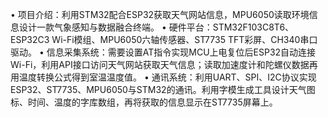 • 项目介绍：利用STM32配合ESP32获取天气网站信息，MPU6050读取环境信息设计一款气象感知与数据融合终端。
• 硬件平台：STM32F103C8T6、ESP32C3 Wi-Fi模组、MPU6050六轴传感器、ST7735 TFT彩屏、CH340串口驱动。
• 信息采集系统：需要设置AT指令实现MCU上电复位后ESP32自动连接Wi-Fi，利用API接口访问天气网站获取天气信息；读取加速度计和陀螺仪数据再用温度转换公式得到室温温度值。
• 通讯系统：利用UART、SPI、I2C协议实现ESP32、ST7735、MPU6050与STM32的通讯。利用字模生成工具设计天气图标、时间、温度的字库数组，再将获取的信息显示在ST7735屏幕上。
